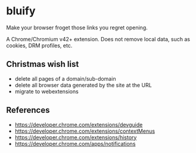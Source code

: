 # bluify

Make your browser froget those links you regret opening.

A Chrome/Chromium v42+ extension. Does not remove local data, such as cookies, DRM profiles, etc.

## Christmas wish list

- delete all pages of a domain/sub-domain
- delete all browser data generated by the site at the URL
- migrate to webextensions

## References

- https://developer.chrome.com/extensions/devguide
- https://developer.chrome.com/extensions/contextMenus
- https://developer.chrome.com/extensions/history
- https://developer.chrome.com/apps/notifications
